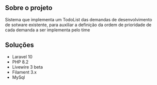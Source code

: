 ## Sobre o projeto

Sistema que implementa um TodoList das demandas de desenvolvimento de sotware existente, para auxiliar a definição da ordem de prioridade de cada demanda a ser implementa pelo time 

## Soluções

- Laravel 10 
- PHP 8.2
- Livewire 3 beta
- Filament 3.x
- MySql

